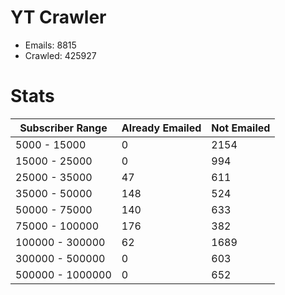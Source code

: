 # YT Crawler
- Emails: 8815
- Crawled: 425927

# Stats
| Subscriber Range  | Already Emailed | Not Emailed |
|-------|-------|-------|
| 5000 - 15000 | 0 | 2154 |
| 15000 - 25000 | 0 | 994 |
| 25000 - 35000 | 47 | 611 |
| 35000 - 50000 | 148 | 524 |
| 50000 - 75000 | 140 | 633 |
| 75000 - 100000 | 176 | 382 |
| 100000 - 300000 | 62 | 1689 |
| 300000 - 500000 | 0 | 603 |
| 500000 - 1000000 | 0 | 652 |
